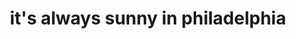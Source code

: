 ---
pid: CH687
title: it's always sunny in philadelphia
location_transcription: philadelphia, pa city hall
zipcode: '19124'
outside_phl: 
neighborhood: Juniata,Frankford,Feltonville
age: '24'
age_range: 20-29
instagram: 
image_file_name: CH_687.jpg
proposal_transcription: |-
  Mount Rushmore style..but with casts faces.

  —> Danny DeVito

  and the rest
topic: Figure,Pop Culture
topic_summary: 0, 0
type: Sculpture Statue,Historical Marker
keywords_other: Danny DeVito, It's Always Sunny in Philadelphia, Glenn Howerton, Charlie
  Day, Kaitlin Olson, Rob McElheney
credit: Katherine Rivera, April Taggart, Andrew Gladfelter, Ryan Corner III
image_labels: Danny DeVito's face
twitter: 
facebook: 
permalink: "/monuments/ch687/"
layout: item-page
---